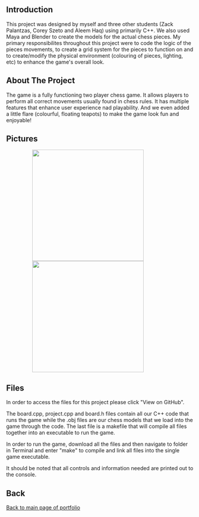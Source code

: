 ## Introduction

This project was designed by myself and three other students (Zack Palantzas, Corey Szeto and Aleem Haq) using primarily C++. We also used Maya and Blender to create the models for the actual chess pieces. My primary responsibilites throughout this project were to code the logic of the pieces movements, to create a grid system for the pieces to function on and to create/modify the physical environment (colouring of pieces, lighting, etc) to enhance the game's overall look.

## About The Project

The game is a fully functioning two player chess game. It allows players to perform all correct movements usually found in chess rules. It has multiple features that enhance user experience nad playability. And we even added a little flare (colourful, floating teapots) to make the game look fun and enjoyable! 

## Pictures

<img align="center" width="300" height="300" hspace="70" src="https://user-images.githubusercontent.com/33875832/44113530-68a2d316-9fd6-11e8-8f05-faabb5d20ce0.png"><img align="center" width="300" height="300" hspace="70" src="https://user-images.githubusercontent.com/33875832/44113734-0e1aba84-9fd7-11e8-9f2d-a10313f56378.png">

## Files

In order to access the files for this project please click "View on GitHub". 

The board.cpp, project.cpp and board.h files contain all our C++ code that runs the game while the .obj files are our chess models that we load into the game through the code. The last file is a makefile that will compile all files together into an executable to run the game.

In order to run the game, download all the files and then navigate to folder in Terminal and enter "make" to compile and link all files into the single game executable. 

It should be noted that all controls and information needed are printed out to the console.

## Back

[Back to main page of portfolio](https://wildingelijah.github.io/)
